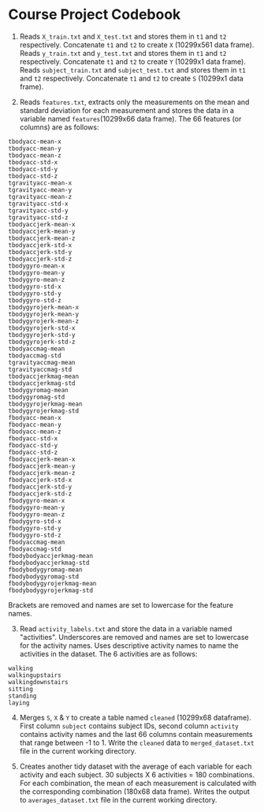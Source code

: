 # Course Project Codebook

1) Reads `X_train.txt` and `X_test.txt` and stores them in `t1` and `t2` respectively. Concatenate `t1` and `t2` to create `X` (10299x561 data frame). Reads `y_train.txt` and `y_test.txt` and stores them in `t1` and `t2` respectively. Concatenate `t1` and `t2` to create `Y` (10299x1 data frame). Reads `subject_train.txt` and `subject_test.txt` and stores them in `t1` and `t2` respectively. Concatenate `t1` and `t2` to create `S` (10299x1 data frame).

2) Reads `features.txt`, extracts only the measurements on the mean and standard deviation for each measurement and stores the data in a variable named `features`(10299x66 data frame). The 66 features (or columns) are as follows:
```
tbodyacc-mean-x
tbodyacc-mean-y
tbodyacc-mean-z
tbodyacc-std-x
tbodyacc-std-y
tbodyacc-std-z
tgravityacc-mean-x
tgravityacc-mean-y
tgravityacc-mean-z
tgravityacc-std-x
tgravityacc-std-y
tgravityacc-std-z
tbodyaccjerk-mean-x
tbodyaccjerk-mean-y
tbodyaccjerk-mean-z
tbodyaccjerk-std-x
tbodyaccjerk-std-y
tbodyaccjerk-std-z
tbodygyro-mean-x
tbodygyro-mean-y
tbodygyro-mean-z
tbodygyro-std-x
tbodygyro-std-y
tbodygyro-std-z
tbodygyrojerk-mean-x
tbodygyrojerk-mean-y
tbodygyrojerk-mean-z
tbodygyrojerk-std-x
tbodygyrojerk-std-y
tbodygyrojerk-std-z
tbodyaccmag-mean
tbodyaccmag-std
tgravityaccmag-mean
tgravityaccmag-std
tbodyaccjerkmag-mean
tbodyaccjerkmag-std
tbodygyromag-mean
tbodygyromag-std
tbodygyrojerkmag-mean
tbodygyrojerkmag-std
fbodyacc-mean-x
fbodyacc-mean-y
fbodyacc-mean-z
fbodyacc-std-x
fbodyacc-std-y
fbodyacc-std-z
fbodyaccjerk-mean-x
fbodyaccjerk-mean-y
fbodyaccjerk-mean-z
fbodyaccjerk-std-x
fbodyaccjerk-std-y
fbodyaccjerk-std-z
fbodygyro-mean-x
fbodygyro-mean-y
fbodygyro-mean-z
fbodygyro-std-x
fbodygyro-std-y
fbodygyro-std-z
fbodyaccmag-mean
fbodyaccmag-std
fbodybodyaccjerkmag-mean
fbodybodyaccjerkmag-std
fbodybodygyromag-mean
fbodybodygyromag-std
fbodybodygyrojerkmag-mean
fbodybodygyrojerkmag-std
```

Brackets are removed and names are set to lowercase for the feature names.

3) Read `activity_labels.txt` and store the data in a variable named "activities". Underscores are removed and names are set to lowercase for the activity names. Uses descriptive activity names to name the activities in the dataset. The 6 activities are as follows:
```
walking
walkingupstairs
walkingdownstairs
sitting
standing
laying
```

4) Merges `S`, `X` & `Y` to create a table named `cleaned` (10299x68 dataframe). First column `subject` contains subject IDs, second column `activity` contains activity names and the last 66 columns contain measurements that range between -1 to 1. Write the `cleaned` data to `merged_dataset.txt` file in the current working directory.

5) Creates another tidy dataset with the average of each variable for each activity and each subject. 30 subjects X 6 activities = 180 combinations. For each combination, the mean of each measurement is calculated with the corresponding combination (180x68 data frame). Writes the output to `averages_dataset.txt` file in the current working directory.